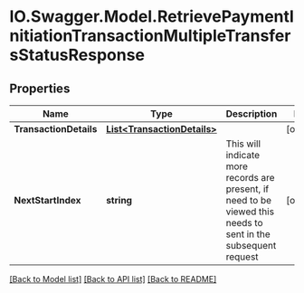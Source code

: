 # IO.Swagger.Model.RetrievePaymentInitiationTransactionMultipleTransfersStatusResponse
## Properties

Name | Type | Description | Notes
------------ | ------------- | ------------- | -------------
**TransactionDetails** | [**List&lt;TransactionDetails&gt;**](TransactionDetails.md) |  | [optional] 
**NextStartIndex** | **string** | This will indicate more records are present, if need to be viewed this needs to  sent in the subsequent request | [optional] 

[[Back to Model list]](../README.md#documentation-for-models) [[Back to API list]](../README.md#documentation-for-api-endpoints) [[Back to README]](../README.md)


